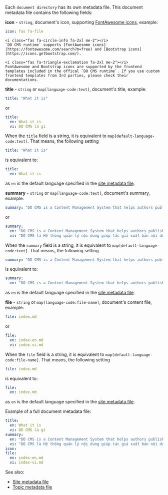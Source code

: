 Each `document directory` has its own metadata file. This document metadata file contains the following fields:

**icon** - `string`, document's icon, supporting [FontAwesome icons](https://fontawesome.com/search?m=free), example:
```yaml
icon: fas fa-file
```

```bs-alert info flex
<i class="fas fa-circle-info fa-2xl me-2"></i>
`DO CMS runtime` supports [FontAwesome icons](https://fontawesome.com/search?m=free) and [Bootstrap icons](https://icons.getbootstrap.com/).
```

```bs-alert warning flex
<i class="fas fa-triangle-exclamation fa-2xl me-2"></i>
FontAwesome and Bootstrap icons are supported by the frontend templates included in the offical `DO CMS runtime`. If you use custom frontend templates from 3rd parties, please check their documentations.
```

**title** - `string` or `map[language-code:text]`, document's title, example:
```yaml
title: "What it is"
```

or
```yaml
title:
  en: What it is
  vi: DO CMS là gì
```

When the `title` field is a string, it is equivalent to `map[default-language-code:text]`. That means, the following setting
```yaml
title: "What it is"
```
is equivalent to:
```yaml
title:
  en: What it is
```
as `en` is the default language specified in the [site metadata file](../sitemetadata/).

**summary** - `string` or `map[language-code:text]`, document's summary, example:
```yaml
summary: "DO CMS is a Content Management System that helps authors publish website content through a CI/CD flow. Unlike other CMS, there is no UI to create, update and publish content in DO CMS. Instead, website content is built and published via CI/CD pipelines."
```

or
```yaml
summary:
  en: "DO CMS is a Content Management System that helps authors publish website content through a CI/CD flow. Unlike other CMS, there is no UI to create, update and publish content in DO CMS. Instead, website content is built and published via CI/CD pipelines."
  vi: "DO CMS là Hệ thống quản lý nội dung giúp tác giả xuất bản nội dung trang web thông qua luồng CI/CD. Sẽ không có giao diện để người dùng tạo, cập nhật và xuất bản nội dung lên trang web. Thay vào đó, nội dung của trang web sẽ được xây dựng và xuất bản thông qua qui trình CI/CD."
```

When the `summary` field is a string, it is equivalent to `map[default-language-code:text]`. That means, the following setting
```yaml
summary: "DO CMS is a Content Management System that helps authors publish website content through a CI/CD flow. Unlike other CMS, there is no UI to create, update and publish content in DO CMS. Instead, website content is built and published via CI/CD pipelines."
```
is equivalent to:
```yaml
summary:
  en: "DO CMS is a Content Management System that helps authors publish website content through a CI/CD flow. Unlike other CMS, there is no UI to create, update and publish content in DO CMS. Instead, website content is built and published via CI/CD pipelines."
```
as `en` is the default language specified in the [site metadata file](../sitemetadata/).

**file** - `string` or `map[language-code:file-name]`, document's content file, example:
```yaml
file: index.md
```

or
```yaml
file:
  en: index-en.md
  vi: index-vi.md
```

When the `file` field is a string, it is equivalent to `map[default-language-code:file-name]`. That means, the following setting
```yaml
file: index.md
```
is equivalent to:
```yaml
file:
  en: index.md
```
as `en` is the default language specified in the [site metadata file](../sitemetadata/).

Example of a full document metadata file:
```yaml
title:
  en: What it is
  vi: DO CMS là gì
summary:
  en: "DO CMS is a Content Management System that helps authors publish website content through a CI/CD flow. Unlike other CMS, there is no UI to create, update and publish content in DO CMS. Instead, website content is built and published via CI/CD pipelines."
  vi: "DO CMS là Hệ thống quản lý nội dung giúp tác giả xuất bản nội dung trang web thông qua luồng CI/CD. Sẽ không có giao diện để người dùng tạo, cập nhật và xuất bản nội dung lên trang web. Thay vào đó, nội dung của trang web sẽ được xây dựng và xuất bản thông qua qui trình CI/CD."
icon:
file:
  en: index-en.md
  vi: index-vi.md
```

See also:
- [Site metadata file](../sitemetadata/)
- [Topic metadata file](../topicmetadata/)

